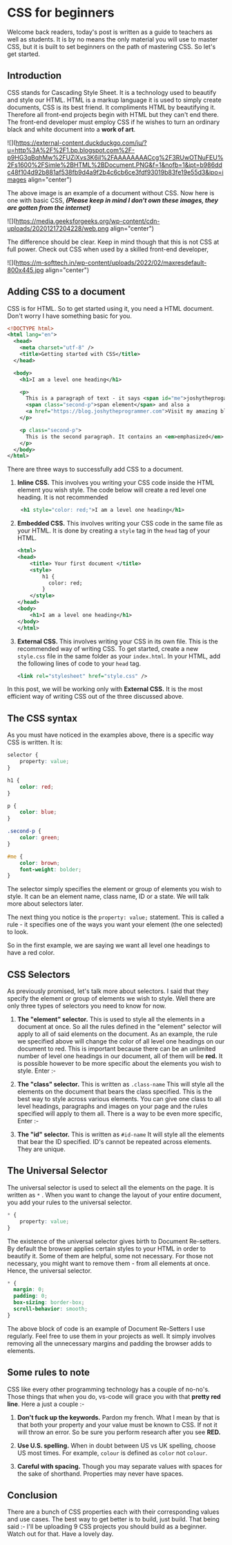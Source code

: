 # CSS for beginners

Welcome back readers, today's post is written as a guide to teachers as well as students. It is by no means the only material you will use to master CSS, but it is built to set beginners on the path of mastering CSS. So let's get started.

## Introduction

CSS stands for Cascading Style Sheet. It is a technology used to beautify and style our HTML. HTML is a markup language it is used to simply create documents, CSS is its best friend. It compliments HTML by beautifying it. Therefore all front-end projects begin with HTML but they can't end there. The front-end developer must employ CSS if he wishes to turn an ordinary black and white document into a **work of art**.

![](https://external-content.duckduckgo.com/iu/?u=http%3A%2F%2F1.bp.blogspot.com%2F-p9HG3qBqhMw%2FUZiXvs3K6iI%2FAAAAAAAACcg%2F3RUwOTNuFEU%2Fs1600%2FSimle%2BHTML%2BDocument.PNG&f=1&nofb=1&ipt=b986ddc48f104d92b881af538fb9d4a9f2b4c6cb6ce3fdf93019b83fe19e55d3&ipo=images align="center")

The above image is an example of a document without CSS. Now here is one with basic CSS, ***(Please keep in mind I don't own these images, they are gotten from the internet)***

![](https://media.geeksforgeeks.org/wp-content/cdn-uploads/20201217204228/web.png align="center")

The difference should be clear. Keep in mind though that this is not CSS at full power. Check out CSS when used by a skilled front-end developer,

![](https://m-softtech.in/wp-content/uploads/2022/02/maxresdefault-800x445.jpg align="center")

## Adding CSS to a document

CSS is for HTML. So to get started using it, you need a HTML document. Don't worry I have something basic for you.

```xml
<!DOCTYPE html>
<html lang="en">
  <head>
    <meta charset="utf-8" />
    <title>Getting started with CSS</title>
  </head>

  <body>
    <h1>I am a level one heading</h1>

    <p>
      This is a paragraph of text - it says <span id="me">joshytheprogammer is awesome</span>.  In the text is a
      <span class="second-p">span element</span> and also a
      <a href="https://blog.joshytheprogrammer.com">Visit my amazing blog</a>.
    </p>

    <p class="second-p">
      This is the second paragraph. It contains an <em>emphasized</em> element. <em>Why haven't you shared this with you friends?</em>
    </p>
  </body>
</html>
```

There are three ways to successfully add CSS to a document.

1. **Inline CSS.** This involves you writing your CSS code inside the HTML element you wish style. The code below will create a red level one heading. It is not recommended
    
    ```xml
     <h1 style="color: red;">I am a level one heading</h1>
    ```
    
2. **Embedded CSS.** This involves writing your CSS code in the same file as your HTML. It is done by creating a `style` tag in the `head` tag of your HTML.
    
    ```xml
    <html>
    <head>
        <title> Your first document </title>
        <style> 
            h1 {
              color: red;
            }
        </style>
    </head>
    <body>
        <h1>I am a level one heading</h1>
    </body>
    </html>
    ```
    
3. **External CSS.** This involves writing your CSS in its own file. This is the recommended way of writing CSS. To get started, create a new `style.css` file in the same folder as your `index.html`. In your HTML, add the following lines of code to your `head` tag.
    
    ```xml
    <link rel="stylesheet" href="style.css" />
    ```
    

In this post, we will be working only with **External CSS.** It is the most efficient way of writing CSS out of the three discussed above.

## The CSS syntax

As you must have noticed in the examples above, there is a specific way CSS is written. It is:

```css
selector {
    property: value;
}

h1 {
    color: red;
}

p {
    color: blue;
}

.second-p {
    color: green;
}

#me {
    color: brown;
    font-weight: bolder;
}
```

The selector simply specifies the element or group of elements you wish to style. It can be an element name, class name, ID or a state. We will talk more about selectors later.

The next thing you notice is the `property: value;` statement. This is called a rule - it specifies one of the ways you want your element (the one selected) to look.

So in the first example, we are saying we want all level one headings to have a red color.

## CSS Selectors

As previously promised, let's talk more about selectors. I said that they specify the element or group of elements we wish to style. Well there are only three types of selectors you need to know for now.

1. **The "element" selector.** This is used to style all the elements in a document at once. So all the rules defined in the "element" selector will apply to all of said elements on the document. As an example, the rule we specified above will change the color of all level one headings on our document to red. This is important because there can be an unlimited number of level one headings in our document, all of them will be **red.** It is possible however to be more specific about the elements you wish to style. Enter :-
    
2. **The "class" selector.** This is written as `.class-name` This will style all the elements on the document that bears the class specified. This is the best way to style across various elements. You can give one class to all level headings, paragraphs and images on your page and the rules specified will apply to them all. There is a way to be even more specific, Enter :-
    
3. **The "id" selector.** This is written as `#id-name` It will style all the elements that bear the ID specified. ID's cannot be repeated across elements. They are unique.
    

## The Universal Selector

The universal selector is used to select all the elements on the page. It is written as `*` . When you want to change the layout of your entire document, you add your rules to the universal selector.

```css
* {
    property: value;
}
```

The existence of the universal selector gives birth to Document Re-setters. By default the browser applies certain styles to your HTML in order to beautify it. Some of them are helpful, some not necessary. For those not necessary, you might want to remove them - from all elements at once. Hence, the universal selector.

```css
* {
  margin: 0;
  padding: 0;
  box-sizing: border-box;
  scroll-behavior: smooth;
}
```

The above block of code is an example of Document Re-Setters I use regularly. Feel free to use them in your projects as well. It simply involves removing all the unnecessary margins and padding the browser adds to elements.

## Some rules to note

CSS like every other programming technology has a couple of no-no's. Those things that when you do, vs-code will grace you with that **pretty red line**. Here a just a couple :-

1. **Don't fuck up the keywords.** Pardon my french. What I mean by that is that both your property and your value must be known to CSS. If not it will throw an error. So be sure you perform research after you see **RED.**
    
2. **Use U.S. spelling.** When in doubt between US vs UK spelling, choose US most times. For example, `colour` is defined as `color` not `colour`.
    
3. **Careful with spacing.** Though you may separate values with spaces for the sake of shorthand. Properties may never have spaces.
    

## Conclusion

There are a bunch of CSS properties each with their corresponding values and use cases. The best way to get better is to build, just build. That being said :- I'll be uploading 9 CSS projects you should build as a beginner. Watch out for that. Have a lovely day.